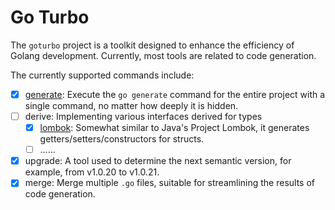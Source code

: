 # Go Turbo

The `goturbo` project is a toolkit designed to enhance the efficiency of Golang development. Currently, most tools are related to code generation.

The currently supported commands include:

- [x] [generate](https://github.com/x5iu/genx): Execute the `go generate` command for the entire project with a single command,
  no matter how deeply it is hidden.
- [ ] derive: Implementing various interfaces derived for types
  - [x] [lombok](https://github.com/x5iu/visc): Somewhat similar to Java's Project Lombok, it generates getters/setters/constructors for structs.
  - [ ] ……
- [x] upgrade: A tool used to determine the next semantic version, for example, from v1.0.20 to v1.0.21.
- [x] merge: Merge multiple `.go` files, suitable for streamlining the results of code generation.